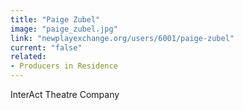 ```yaml
---
title: "Paige Zubel"
image: "paige_zubel.jpg"
link: "newplayexchange.org/users/6001/paige-zubel"
current: "false"
related:
- Producers in Residence
---
```


InterAct Theatre Company
